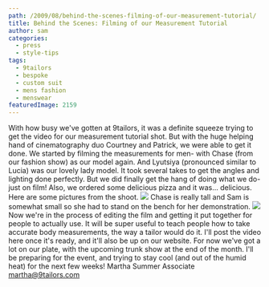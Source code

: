 ```yaml
---
path: /2009/08/behind-the-scenes-filming-of-our-measurement-tutorial/
title: Behind the Scenes: Filming of our Measurement Tutorial
author: sam
categories: 
  - press
  - style-tips
tags: 
  - 9tailors
  - bespoke
  - custom suit
  - mens fashion
  - menswear
featuredImage: 2159
---
```

With how busy we've gotten at 9tailors, it was a definite squeeze trying to get the video for our measurement tutorial shot. But with the huge helping hand of cinematography duo Courtney and Patrick, we were able to get it done. We started by filming the measurements for men- with Chase (from our fashion show) as our model again. And Lyutsiya (pronounced similar to Lucia) was our lovely lady model. It took several takes to get the angles and lighting done perfectly. But we did finally get the hang of doing what we do- just on film! Also, we ordered some delicious pizza and it was... delicious. Here are some pictures from the shoot. [![](http://1.bp.blogspot.com/_vD5aUw8ycQs/SoLgDd7TJ5I/AAAAAAAAADk/xikTPghyHKo/s320/DSCN1445.JPG)](http://1.bp.blogspot.com/_vD5aUw8ycQs/SoLgDd7TJ5I/AAAAAAAAADk/xikTPghyHKo/s1600-h/DSCN1445.JPG) Chase is really tall and Sam is somewhat small so she had to stand on the bench for her demonstration. [![](http://1.bp.blogspot.com/_vD5aUw8ycQs/SoLgO7sNvLI/AAAAAAAAADs/q8m2S8JEp9g/s320/DSCN1446.JPG)](http://1.bp.blogspot.com/_vD5aUw8ycQs/SoLgO7sNvLI/AAAAAAAAADs/q8m2S8JEp9g/s1600-h/DSCN1446.JPG) Now we're in the process of editing the film and getting it put together for people to actually use. It will be super useful to teach people how to take accurate body measurements, the way a tailor would do it. I'll post the video here once it's ready, and it'll also be up on our website. For now we've got a lot on our plate, with the upcoming trunk show at the end of the month. I'll be preparing for the event, and trying to stay cool (and out of the humid heat) for the next few weeks! Martha Summer Associate [martha@9tailors.com](mailto:martha@9tailors.com)